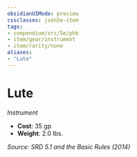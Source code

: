 ```yaml
---
obsidianUIMode: preview
cssclasses: json5e-item
tags:
- compendium/src/5e/phb
- item/gear/instrument
- item/rarity/none
aliases: 
- "Lute"
---
```

# Lute
*Instrument*  

- **Cost**: 35 gp
- **Weight**: 2.0 lbs.

*Source: SRD 5.1 and the Basic Rules (2014)*